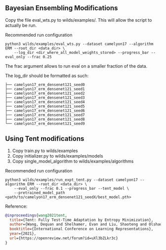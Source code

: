 ## Bayesian Ensembling Modifications
Copy the file eval_wts.py to wilds/examples/. This will allow the script to actually be run.

Recommended run configuration
```
python3 wilds/examples/eval_wts.py --dataset camelyon17 --algorithm ERM --root_dir <data_dir> \
    --log_dir <dir_where_all_model_weights_stored> --progress_bar --eval_only --frac 0.25
```
The frac argument allows to run eval on a smaller fraction of the data.

The log_dir should be formatted as such:
```
├── camelyon17_erm_densenet121_seed0
├── camelyon17_erm_densenet121_seed1
├── camelyon17_erm_densenet121_seed2
├── camelyon17_erm_densenet121_seed3
├── camelyon17_erm_densenet121_seed4
├── camelyon17_erm_densenet121_seed5
├── camelyon17_erm_densenet121_seed6
├── camelyon17_erm_densenet121_seed7
├── camelyon17_erm_densenet121_seed8
└── camelyon17_erm_densenet121_seed9
```

## Using Tent modifications

1. Copy train.py to wilds/examples
2. Copy initializer.py to wilds/examples/models
3. Copy single_model_algorithm to wilds/examples/algorithms

Recommended run configuration
```
python3 wilds/examples/run_expt_tent.py --dataset camelyon17 --algorithm ERM --root_dir <data_dir> \
    --eval_only --frac 0.1 --progress_bar --tent_model \
    --pretrained_model_path <path/to/camelyon17_erm_densenet121_seedX/best_model.pth>
```

Reference:

```bibtex
@inproceedings{wang2021tent,
  title={Tent: Fully Test-Time Adaptation by Entropy Minimization},
  author={Wang, Dequan and Shelhamer, Evan and Liu, Shaoteng and Olshausen, Bruno and Darrell, Trevor},
  booktitle={International Conference on Learning Representations},
  year={2021},
  url={https://openreview.net/forum?id=uXl3bZLkr3c}
}
```
